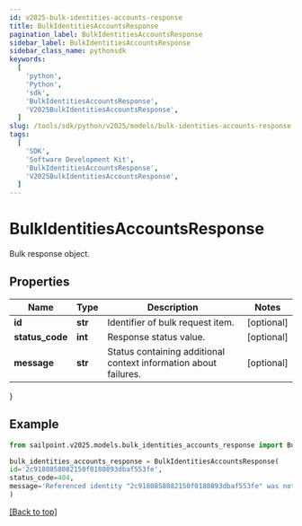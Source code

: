 ```yaml
---
id: v2025-bulk-identities-accounts-response
title: BulkIdentitiesAccountsResponse
pagination_label: BulkIdentitiesAccountsResponse
sidebar_label: BulkIdentitiesAccountsResponse
sidebar_class_name: pythonsdk
keywords:
  [
    'python',
    'Python',
    'sdk',
    'BulkIdentitiesAccountsResponse',
    'V2025BulkIdentitiesAccountsResponse',
  ]
slug: /tools/sdk/python/v2025/models/bulk-identities-accounts-response
tags:
  [
    'SDK',
    'Software Development Kit',
    'BulkIdentitiesAccountsResponse',
    'V2025BulkIdentitiesAccountsResponse',
  ]
---
```


# BulkIdentitiesAccountsResponse

Bulk response object.

## Properties

| Name | Type | Description | Notes |
| --- | --- | --- | --- |
| **id** | **str** | Identifier of bulk request item. | [optional] |
| **status_code** | **int** | Response status value. | [optional] |
| **message** | **str** | Status containing additional context information about failures. | [optional] |

}

## Example

```python
from sailpoint.v2025.models.bulk_identities_accounts_response import BulkIdentitiesAccountsResponse

bulk_identities_accounts_response = BulkIdentitiesAccountsResponse(
id='2c9180858082150f0180893dbaf553fe',
status_code=404,
message='Referenced identity "2c9180858082150f0180893dbaf553fe" was not found.'
)

```

[[Back to top]](#)
